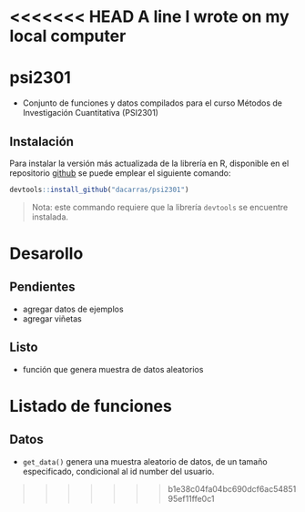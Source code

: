 <<<<<<< HEAD
A line I wrote on my local computer
=======

# psi2301

-   Conjunto de funciones y datos compilados para el curso Métodos de
    Investigación Cuantitativa (PSI2301)

## Instalación

Para instalar la versión más actualizada de la librería en R, disponible
en el repositorio [github](https://github.com/dacarras/psi2301) se puede
emplear el siguiente comando:

``` r
devtools::install_github("dacarras/psi2301")
```

> Nota: este commando requiere que la librería `devtools` se encuentre
> instalada.

# Desarollo

## Pendientes

-   agregar datos de ejemplos
-   agregar viñetas

## Listo

-   función que genera muestra de datos aleatorios

# Listado de funciones

## Datos

-   `get_data()` genera una muestra aleatorio de datos, de un tamaño
    especificado, condicional al id number del usuario.
>>>>>>> b1e38c04fa04bc690dcf6ac5485195ef11ffe0c1

